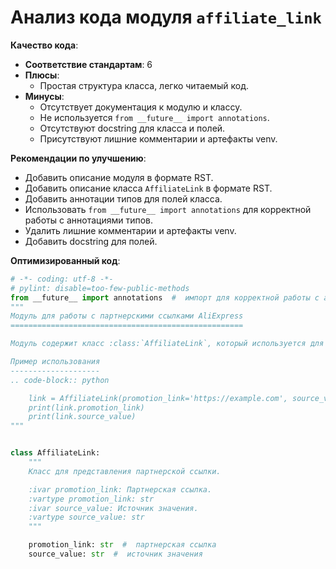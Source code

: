 # Анализ кода модуля `affiliate_link`

**Качество кода**:

- **Соответствие стандартам**: 6
- **Плюсы**:
    - Простая структура класса, легко читаемый код.
- **Минусы**:
    - Отсутствует документация к модулю и классу.
    - Не используется `from __future__ import annotations`.
    - Отсутствуют docstring для класса и полей.
    - Присутствуют лишние комментарии и артефакты venv.

**Рекомендации по улучшению**:

- Добавить описание модуля в формате RST.
- Добавить описание класса `AffiliateLink` в формате RST.
- Добавить аннотации типов для полей класса.
- Использовать `from __future__ import annotations` для корректной работы с аннотациями типов.
- Удалить лишние комментарии и артефакты venv.
- Добавить docstring для полей.

**Оптимизированный код**:

```python
# -*- coding: utf-8 -*-
# pylint: disable=too-few-public-methods
from __future__ import annotations  #  импорт для корректной работы с аннотациями типов
"""
Модуль для работы с партнерскими ссылками AliExpress
====================================================

Модуль содержит класс :class:`AffiliateLink`, который используется для представления партнерских ссылок.

Пример использования
--------------------
.. code-block:: python

    link = AffiliateLink(promotion_link='https://example.com', source_value='some_value')
    print(link.promotion_link)
    print(link.source_value)
"""


class AffiliateLink:
    """
    Класс для представления партнерской ссылки.

    :ivar promotion_link: Партнерская ссылка.
    :vartype promotion_link: str
    :ivar source_value: Источник значения.
    :vartype source_value: str
    """

    promotion_link: str  #  партнерская ссылка
    source_value: str  #  источник значения
```